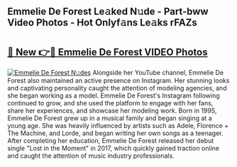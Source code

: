 ## Emmelie De Forest Le𝚊ked N𝚞de - Part-bww Video Photos - Hot Onlyf𝚊ns Le𝚊ks rFAZs

# <h2><a href="http://ab45469.deff.icu/?id=Emmelie+De+Forest">🔗 New 👉🔴 Emmelie De Forest VIDEO Photos</a></h2>

[![Emmelie De Forest N𝚞des](https://i.imgur.com/rIISA9y.gif)](http://ab45469.deff.icu/?id=Emmelie+De+Forest)
Alongside her YouTube channel, Emmelie De Forest also maintained an active presence on Instagram. Her stunning looks and captivating personality caught the attention of modeling agencies, and she began working as a model. Emmelie De Forest's Instagram following continued to grow, and she used the platform to engage with her fans, share her experiences, and showcase her modeling work. Born in 1995, Emmelie De Forest grew up in a musical family and began singing at a young age. She was heavily influenced by artists such as Adele, Florence + The Machine, and Lorde, and began writing her own songs as a teenager. After completing her education, Emmelie De Forest released her debut single "Lost in the Moment" in 2017, which quickly gained traction online and caught the attention of music industry professionals.
